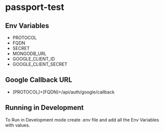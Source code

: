 # passport-test

## Env Variables

- PROTOCOL
- FQDN
- SECRET
- MONGODB_URL
- GOOGLE_CLIENT_ID
- GOOGLE_CLIENT_SECRET

## Google Callback URL

- [PROTOCOL]+[FQDN]+/api/auth/google/callback

## Running in Development

To Run in Development mode create .env file and add all the Env Variables with values.
